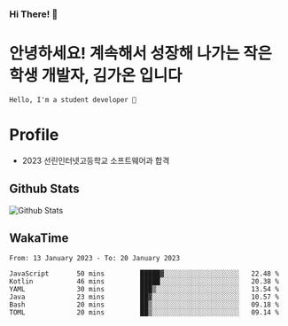 ### Hi There! 👋

# 안녕하세요! 계속해서 성장해 나가는 작은 학생 개발자, <b>김가온</b> 입니다

```
Hello, I'm a student developer 🌙
```

# Profile

-   2023 선린인터넷고등학교 소프트웨어과 합격

## Github Stats

![Github Stats](https://github-readme-stats.vercel.app/api/top-langs/?username=NY0510&theme=tokyonight&hide_border=true&layout=compact)

## WakaTime

<!--START_SECTION:waka-->

```text
From: 13 January 2023 - To: 20 January 2023

JavaScript       50 mins         █████▓░░░░░░░░░░░░░░░░░░░   22.48 %
Kotlin           46 mins         █████░░░░░░░░░░░░░░░░░░░░   20.38 %
YAML             30 mins         ███▒░░░░░░░░░░░░░░░░░░░░░   13.54 %
Java             23 mins         ██▓░░░░░░░░░░░░░░░░░░░░░░   10.57 %
Bash             20 mins         ██▒░░░░░░░░░░░░░░░░░░░░░░   09.18 %
TOML             20 mins         ██▒░░░░░░░░░░░░░░░░░░░░░░   09.14 %
```

<!--END_SECTION:waka-->
